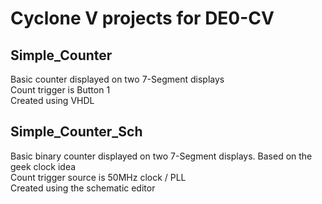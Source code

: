 # Cyclone V projects for DE0-CV
## Simple_Counter

Basic counter displayed on two 7-Segment displays  
Count trigger is Button 1  
Created using VHDL  

## Simple_Counter_Sch

Basic binary counter displayed on two 7-Segment displays. Based on the geek clock idea  
Count trigger source is 50MHz clock / PLL  
Created using the schematic editor  
